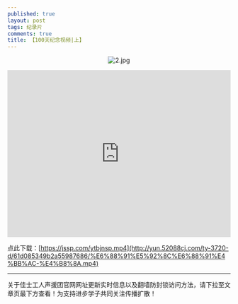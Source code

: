 ```yaml
---
published: true
layout: post
tags: 纪录片
comments: true
title: 【100天纪念视频|上】
---
```


<p align="center"><img src="https://i.loli.net/2018/11/06/5be0e229a2a82.jpg" alt="2.jpg" title="2.jpg" /></p>

<div style="width: 100%; height: 0px; position: relative; padding-bottom: 75.000%;"><iframe src="http://weiyun-tencent.com/p-ty-16-ck?path=/我和我们-上.mp4" frameborder="0" width="100%" height="100%" allowfullscreen style="width: 100%; height: 100%; position: absolute;"></iframe></div>

点此下载：[https://jssp.com/ytbjnsp.mp4](http://yun.52088cj.com/ty-3720-d/61d085349b2a55987686/%E6%88%91%E5%92%8C%E6%88%91%E4%BB%AC-%E4%B8%8A.mp4)

---
关于佳士工人声援团官网网址更新实时信息以及翻墙防封锁访问方法，请下拉至文章页最下方查看！为支持进步学子共同关注传播扩散！
